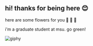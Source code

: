 ## hi! thanks for being here :blush: 

<span style="color: ##FFB7C5">here are some flowers for you</span> :cherry_blossom: :hibiscus: :tulip:

i'm a graduate student at msu. go green! 


![giphy](https://github.com/user-attachments/assets/285d7cac-2963-4b39-a23a-3b719112084b)

<!--
**singhp99/singhp99** is a ✨ _special_ ✨ repository because its `README.md` (this file) appears on your GitHub profile.

Here are some ideas to get you started:

- 🔭 I’m currently working on ...
- 🌱 I’m currently learning ...
- 👯 I’m looking to collaborate on ...
- 🤔 I’m looking for help with ...
- 💬 Ask me about ...
- 📫 How to reach me: ...
- 😄 Pronouns: ...
- ⚡ Fun fact: ...
-->
